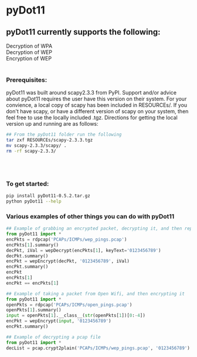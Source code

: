 # pyDot11

## pyDot11 currently supports the following:
Decryption of WPA</br>
Decryption of WEP</br>
Encryption of WEP
</br></br>
### Prerequisites:
pyDot11 was built around scapy2.3.3 from PyPI.  Support and/or advice about pyDot11 requires the user have this version on their system.  For your convience, a local copy of scapy has been included in RESOURCEs/.  If you don't have scapy, or have a different version of scapy on your system, then feel free to use the locally included .tgz.  Directions for getting the local version up and running are as follows:
</br>
````bash
## From the pyDot11 folder run the following
tar zxf RESOURCEs/scapy-2.3.3.tgz
mv scapy-2.3.3/scapy/ .
rm -rf scapy-2.3.3/
````
</br></br>
### To get started: 
````bash
pip install pyDot11-0.5.2.tar.gz
python pyDot11 --help
````

### Various examples of other things you can do with pyDot11
````python
## Example of grabbing an encrypted packet, decrypting it, and then replaying it
from pyDot11 import *
encPkts = rdpcap('PCAPs/ICMPs/wep_pings.pcap')
encPkts[1].summary()
decPkt, iVal = wepDecrypt(encPkts[1], keyText='0123456789')
decPkt.summary()
encPkt = wepEncrypt(decPkt, '0123456789', iVal)
encPkt.summary()
encPkt
encPkts[1]
encPkt == encPkts[1]
````

````python
## Example of taking a packet from Open Wifi, and then encrypting it
from pyDot11 import *
openPkts = rdpcap('PCAPs/ICMPs/open_pings.pcap')
openPkts[1].summary()
input = openPkts[1].__class__(str(openPkts[1])[0:-4])
encPkt = wepEncrypt(input, '0123456789')
encPkt.summary()
````

````python
## Example of decrypting a pcap file
from pyDot11 import *
decList = pcap.crypt2plain('PCAPs/ICMPs/wep_pings.pcap', '0123456789')
````
